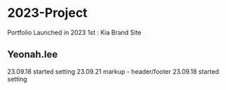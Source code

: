 # 2023-Project
Portfolio Launched in 2023
1st : Kia Brand Site

## Yeonah.lee
23.09.18 started setting
23.09.21 markup - header/footer
23.09.18 started setting